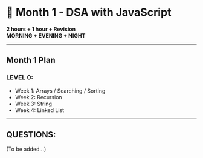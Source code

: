 # 📘 Month 1 - DSA with JavaScript

**2 hours + 1 hour + Revision**  
**MORNING + EVENING + NIGHT**

---

## Month 1 Plan

### LEVEL 0:

- Week 1: Arrays / Searching / Sorting  
- Week 2: Recursion  
- Week 3: String  
- Week 4: Linked List

---

## QUESTIONS:

(To be added...)
